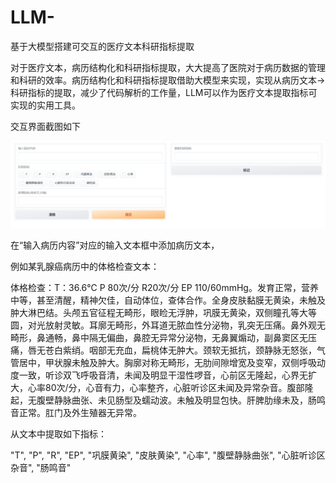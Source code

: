 # LLM-
基于大模型搭建可交互的医疗文本科研指标提取

对于医疗文本，病历结构化和科研指标提取，大大提高了医院对于病历数据的管理和科研的效率。病历结构化和科研指标提取借助大模型来实现，实现从病历文本→科研指标的提取，减少了代码解析的工作量，LLM可以作为医疗文本提取指标可实现的实用工具。

交互界面截图如下

![交互界面截图](https://github.com/shuyeah2356/LLM-/blob/main/imgs/1.png)

在“输入病历内容”对应的输入文本框中添加病历文本，

例如某乳腺癌病历中的体格检查文本：

体格检查：T：36.6℃ P 80次/分 R20次/分 EP 110/60mmHg。发育正常，营养中等，甚至清醒，精神欠佳，自动体位，查体合作。全身皮肤黏膜无黄染，未触及肿大淋巴结。头颅五官征程无畸形，眼睑无浮肿，巩膜无黄染，双侧瞳孔等大等圆，对光放射灵敏。耳廓无畸形，外耳道无脓血性分泌物，乳突无压痛。鼻外观无畸形，鼻通畅，鼻中隔无偏曲，鼻腔无异常分泌物，无鼻翼煽动，副鼻窦区无压痛，唇无苍白紫绡。咽部无充血，扁桃体无肿大。颈软无抵抗，颈静脉无怒张，气管居中，甲状腺未触及肿大。胸廓对称无畸形，无肋间隙增宽及变窄，双侧呼吸动度一致，听诊双飞呼吸音清，未闻及明显干湿性啰音，心前区无隆起，心界无扩大，心率80次/分，心音有力，心率整齐，心脏听诊区未闻及异常杂音。腹部隆起，无腹壁静脉曲张、未见肠型及蠕动波。未触及明显包快。肝脾肋缘未及，肠鸣音正常。肛门及外生殖器无异常。

从文本中提取如下指标：

"T", "P", "R", "EP", "巩膜黄染", "皮肤黄染", "心率", "腹壁静脉曲张", "心脏听诊区杂音", "肠鸣音"
